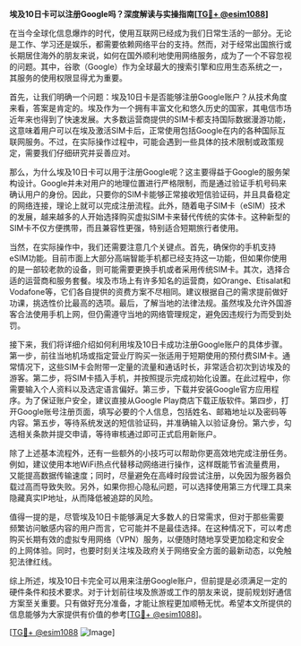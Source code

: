 **埃及10日卡可以注册Google吗？深度解读与实操指南[[TG💪+ @esim1088](https://t.me/s/esim1088)]**

在当今全球化信息爆炸的时代，使用互联网已经成为我们日常生活的一部分。无论是工作、学习还是娱乐，都需要依赖网络平台的支持。然而，对于经常出国旅行或长期居住海外的朋友来说，如何在国外顺利地使用网络服务，成为了一个不容忽视的问题。其中，谷歌（Google）作为全球最大的搜索引擎和应用生态系统之一，其服务的使用权限显得尤为重要。

首先，让我们明确一个问题：埃及10日卡是否能够注册Google账户？从技术角度来看，答案是肯定的。埃及作为一个拥有丰富文化和悠久历史的国家，其电信市场近年来也得到了快速发展。大多数运营商提供的SIM卡都支持国际数据漫游功能，这意味着用户可以在埃及激活SIM卡后，正常使用包括Google在内的各种国际互联网服务。不过，在实际操作过程中，可能会遇到一些具体的技术限制或政策规定，需要我们仔细研究并妥善应对。

那么，为什么埃及10日卡可以用于注册Google呢？这主要得益于Google的服务架构设计。Google并未对用户的地理位置进行严格限制，而是通过验证手机号码来确认用户的身份。因此，只要你的SIM卡能够正常接收短信验证码，并且具备稳定的网络连接，理论上就可以完成注册流程。此外，随着电子SIM卡（eSIM）技术的发展，越来越多的人开始选择购买虚拟SIM卡来替代传统的实体卡。这种新型的SIM卡不仅方便携带，而且兼容性更强，特别适合短期旅行者使用。

当然，在实际操作中，我们还需要注意几个关键点。首先，确保你的手机支持eSIM功能。目前市面上大部分高端智能手机都已经支持这一功能，但如果你使用的是一部较老款的设备，则可能需要更换手机或者采用传统SIM卡。其次，选择合适的运营商和服务套餐。埃及市场上有许多知名的运营商，如Orange、Etisalat和Vodafone等，它们各自提供的资费方案不尽相同。建议根据自己的需求提前做好功课，挑选性价比最高的选项。最后，了解当地的法律法规。虽然埃及允许外国游客合法使用手机上网，但仍需遵守当地的网络管理规定，避免因违规行为而受到处罚。

接下来，我们将详细介绍如何利用埃及10日卡成功注册Google账户的具体步骤。第一步，前往当地机场或指定营业厅购买一张适用于短期使用的预付费SIM卡。通常情况下，这些SIM卡会附带一定量的流量和通话时长，非常适合初次到访埃及的游客。第二步，将SIM卡插入手机，并按照提示完成初始化设置。在此过程中，你需要输入个人资料以及选定语言偏好。第三步，下载并安装Google官方应用程序。为了保证账户安全，建议直接从Google Play商店下载正版软件。第四步，打开Google账号注册页面，填写必要的个人信息，包括姓名、邮箱地址以及密码等内容。第五步，等待系统发送的短信验证码，并准确输入以验证身份。第六步，勾选相关条款并提交申请，等待审核通过即可正式启用新账户。

除了上述基本流程外，还有一些额外的小技巧可以帮助你更高效地完成注册任务。例如，建议使用本地WiFi热点代替移动网络进行操作，这样既能节省流量费用，又能提高数据传输速度；同时，尽量避免在高峰时段尝试注册，以免因为服务器负载过高而导致失败。另外，如果你担心隐私问题，可以选择使用第三方代理工具来隐藏真实IP地址，从而降低被追踪的风险。

值得一提的是，尽管埃及10日卡能够满足大多数人的日常需求，但对于那些需要频繁访问敏感内容的用户而言，它可能并不是最佳选择。在这种情况下，可以考虑购买长期有效的虚拟专用网络（VPN）服务，以便随时随地享受更加稳定和安全的上网体验。同时，也要时刻关注埃及政府关于网络安全方面的最新动态，以免触犯法律红线。

综上所述，埃及10日卡完全可以用来注册Google账户，但前提是必须满足一定的硬件条件和技术要求。对于计划前往埃及旅游或工作的朋友来说，提前规划好通信方案至关重要。只有做好充分准备，才能让旅程更加顺畅无忧。希望本文所提供的信息能够为大家提供有价值的参考[[TG💪+ @esim1088](https://t.me/s/esim1088)]。

[[TG💪+ @esim1088](https://t.me/s/esim1088) ![Image](https://i.postimg.cc/4NQfJmqS/Snipaste-2025-05-13-00-14-12.png)]